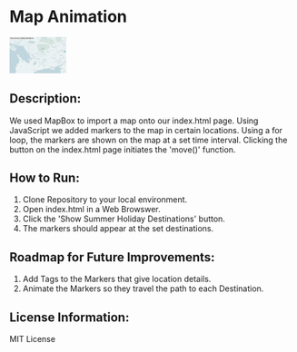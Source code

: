 # Map Animation
<img src= "mapanimation.png" width='100'/>

## Description:
We used MapBox to import a map onto our index.html page.  Using JavaScript we added markers to the map in certain locations.  Using a for loop, the markers are shown on the map at a set time interval.  Clicking the button on the index.html page initiates the 'move()' function.

## How to Run:
1. Clone Repository to your local environment.
2. Open index.html in a Web Browswer.
3. Click the 'Show Summer Holiday Destinations' button.
4. The markers should appear at the set destinations.

## Roadmap for Future Improvements:
1. Add Tags to the Markers that give location details.
2. Animate the Markers so they travel the path to each Destination.


## License Information:
MIT License